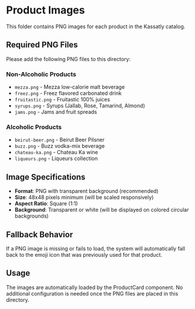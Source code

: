 # Product Images

This folder contains PNG images for each product in the Kassatly catalog.

## Required PNG Files

Please add the following PNG files to this directory:

### Non-Alcoholic Products

- `mezza.png` - Mezza low-calorie malt beverage
- `freez.png` - Freez flavored carbonated drink
- `fruitastic.png` - Fruitastic 100% juices
- `syrups.png` - Syrups (Jallab, Rose, Tamarind, Almond)
- `jams.png` - Jams and fruit spreads

### Alcoholic Products

- `beirut-beer.png` - Beirut Beer Pilsner
- `buzz.png` - Buzz vodka-mix beverage
- `chateau-ka.png` - Chateau Ka wine
- `liqueurs.png` - Liqueurs collection

## Image Specifications

- **Format**: PNG with transparent background (recommended)
- **Size**: 48x48 pixels minimum (will be scaled responsively)
- **Aspect Ratio**: Square (1:1)
- **Background**: Transparent or white (will be displayed on colored circular backgrounds)

## Fallback Behavior

If a PNG image is missing or fails to load, the system will automatically fall back to the emoji icon that was previously used for that product.

## Usage

The images are automatically loaded by the ProductCard component. No additional configuration is needed once the PNG files are placed in this directory.
